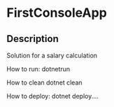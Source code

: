 # FirstConsoleApp

## Description

Solution for a salary calculation


How to run:
dotnetrun



How to clean
dotnet clean



How to deploy:
dotnet deploy....